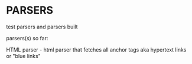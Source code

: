 # PARSERS

test parsers and parsers built

parsers(s) so far:

HTML parser - html parser that fetches all anchor tags aka hypertext links or "blue links"
